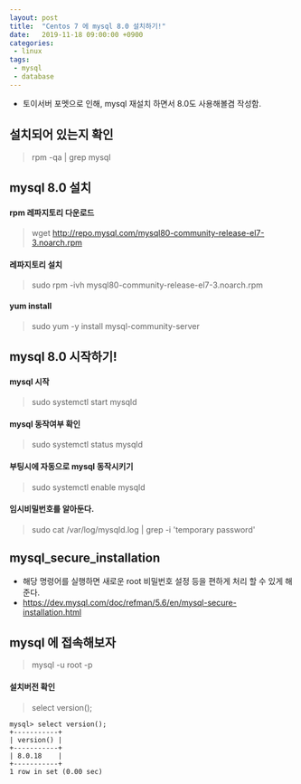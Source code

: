 ```yaml
---
layout: post
title:  "Centos 7 에 mysql 8.0 설치하기!"
date:   2019-11-18 09:00:00 +0900
categories:
 - linux
tags: 
 - mysql
 - database
---
```

- 토이서버 포멧으로 인해, mysql 재설치 하면서 8.0도 사용해볼겸 작성함.

## 설치되어 있는지 확인
> rpm -qa | grep mysql

## mysql 8.0 설치

#### rpm 레파지토리 다운로드
> wget http://repo.mysql.com/mysql80-community-release-el7-3.noarch.rpm

#### 레파지토리 설치
> sudo rpm -ivh mysql80-community-release-el7-3.noarch.rpm

#### yum install
> sudo yum -y install mysql-community-server

## mysql 8.0 시작하기!

#### mysql 시작
> sudo systemctl start mysqld

#### mysql 동작여부 확인
> sudo systemctl status mysqld

#### 부팅시에 자동으로 mysql 동작시키기
> sudo systemctl enable mysqld

#### 임시비밀번호를 알아둔다.
> sudo cat /var/log/mysqld.log | grep -i 'temporary password'

## mysql_secure_installation
- 해당 명령어를 실행하면 새로운 root 비밀번호 설정 등을 편하게 처리 할 수 있게 해준다. 
- https://dev.mysql.com/doc/refman/5.6/en/mysql-secure-installation.html    

## mysql 에 접속해보자
> mysql -u root -p

#### 설치버전 확인
> select version();

```
mysql> select version();
+-----------+
| version() |
+-----------+
| 8.0.18    |
+-----------+
1 row in set (0.00 sec)
```

